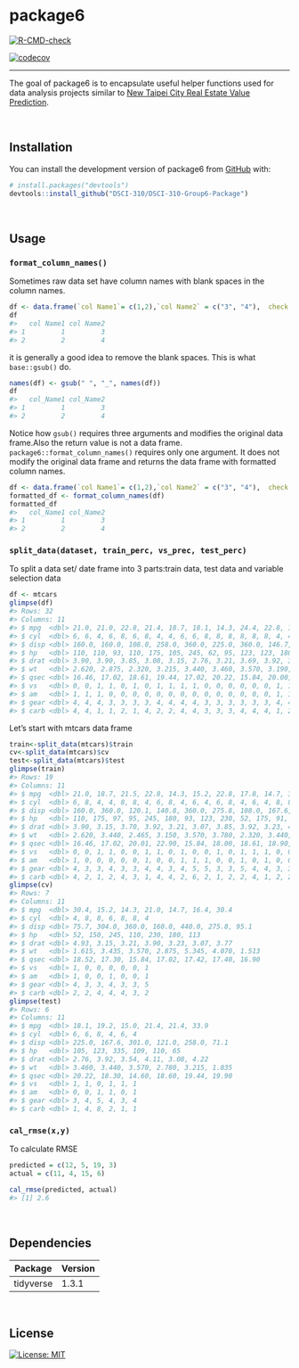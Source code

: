 
<!-- README.md is generated from README.Rmd. Please edit that file -->

# package6

<!-- badges: start -->

[![R-CMD-check](https://github.com/DSCI-310/DSCI-310-Group-6-Package/workflows/R-CMD-check/badge.svg)](https://github.com/DSCI-310/DSCI-310-Group-6-Package/actions)

[![codecov](https://codecov.io/gh/DSCI-310/DSCI-310-Group-6-Package/branch/main/graph/badge.svg?token=QRIHLUGBLT)](https://codecov.io/gh/DSCI-310/DSCI-310-Group-6-Package)
<!-- badges: end -->

------------------------------------------------------------------------

The goal of package6 is to encapsulate useful helper functions used for
data analysis projects similar to [New Taipei City Real Estate Value
Prediction](https://github.com/DSCI-310/DSCI-310-Group-6).

<br/>

## Installation

You can install the development version of package6 from
[GitHub](https://github.com/) with:

``` r
# install.packages("devtools")
devtools::install_github("DSCI-310/DSCI-310-Group6-Package")
```

<br/>

## Usage

### `format_column_names()`

Sometimes raw data set have column names with blank spaces in the column
names.

``` r
df <- data.frame(`col Name1`= c(1,2),`col Name2` = c("3", "4"),  check.names = FALSE)
df
#>   col Name1 col Name2
#> 1         1         3
#> 2         2         4
```

it is generally a good idea to remove the blank spaces. This is what
`base::gsub()` do.

``` r
names(df) <- gsub(" ", "_", names(df))
df
#>   col_Name1 col_Name2
#> 1         1         3
#> 2         2         4
```

Notice how `gsub()` requires three arguments and modifies the original
data frame.Also the return value is not a data frame.
`package6::format_column_names()` requires only one argument. It does
not modify the original data frame and returns the data frame with
formatted column names.

``` r
df <- data.frame(`col Name1`= c(1,2),`col Name2` = c("3", "4"),  check.names = FALSE)
formatted_df <- format_column_names(df)
formatted_df
#>   col_Name1 col_Name2
#> 1         1         3
#> 2         2         4
```

### `split_data(dataset, train_perc, vs_prec, test_perc)`

To split a data set/ date frame into 3 parts:train data, test data and
variable selection data

``` r
df <- mtcars
glimpse(df)
#> Rows: 32
#> Columns: 11
#> $ mpg  <dbl> 21.0, 21.0, 22.8, 21.4, 18.7, 18.1, 14.3, 24.4, 22.8, 19.2, 17.8,…
#> $ cyl  <dbl> 6, 6, 4, 6, 8, 6, 8, 4, 4, 6, 6, 8, 8, 8, 8, 8, 8, 4, 4, 4, 4, 8,…
#> $ disp <dbl> 160.0, 160.0, 108.0, 258.0, 360.0, 225.0, 360.0, 146.7, 140.8, 16…
#> $ hp   <dbl> 110, 110, 93, 110, 175, 105, 245, 62, 95, 123, 123, 180, 180, 180…
#> $ drat <dbl> 3.90, 3.90, 3.85, 3.08, 3.15, 2.76, 3.21, 3.69, 3.92, 3.92, 3.92,…
#> $ wt   <dbl> 2.620, 2.875, 2.320, 3.215, 3.440, 3.460, 3.570, 3.190, 3.150, 3.…
#> $ qsec <dbl> 16.46, 17.02, 18.61, 19.44, 17.02, 20.22, 15.84, 20.00, 22.90, 18…
#> $ vs   <dbl> 0, 0, 1, 1, 0, 1, 0, 1, 1, 1, 1, 0, 0, 0, 0, 0, 0, 1, 1, 1, 1, 0,…
#> $ am   <dbl> 1, 1, 1, 0, 0, 0, 0, 0, 0, 0, 0, 0, 0, 0, 0, 0, 0, 1, 1, 1, 0, 0,…
#> $ gear <dbl> 4, 4, 4, 3, 3, 3, 3, 4, 4, 4, 4, 3, 3, 3, 3, 3, 3, 4, 4, 4, 3, 3,…
#> $ carb <dbl> 4, 4, 1, 1, 2, 1, 4, 2, 2, 4, 4, 3, 3, 3, 4, 4, 4, 1, 2, 1, 1, 2,…
```

Let’s start with mtcars data frame

``` r
train<-split_data(mtcars)$train
cv<-split_data(mtcars)$cv
test<-split_data(mtcars)$test
glimpse(train)
#> Rows: 19
#> Columns: 11
#> $ mpg  <dbl> 21.0, 18.7, 21.5, 22.8, 14.3, 15.2, 22.8, 17.8, 14.7, 30.4, 19.7,…
#> $ cyl  <dbl> 6, 8, 4, 4, 8, 8, 4, 6, 8, 4, 6, 4, 6, 8, 4, 6, 4, 8, 8
#> $ disp <dbl> 160.0, 360.0, 120.1, 140.8, 360.0, 275.8, 108.0, 167.6, 440.0, 75…
#> $ hp   <dbl> 110, 175, 97, 95, 245, 180, 93, 123, 230, 52, 175, 91, 110, 175, …
#> $ drat <dbl> 3.90, 3.15, 3.70, 3.92, 3.21, 3.07, 3.85, 3.92, 3.23, 4.93, 3.62,…
#> $ wt   <dbl> 2.620, 3.440, 2.465, 3.150, 3.570, 3.780, 2.320, 3.440, 5.345, 1.…
#> $ qsec <dbl> 16.46, 17.02, 20.01, 22.90, 15.84, 18.00, 18.61, 18.90, 17.42, 18…
#> $ vs   <dbl> 0, 0, 1, 1, 0, 0, 1, 1, 0, 1, 0, 0, 1, 0, 1, 1, 1, 0, 0
#> $ am   <dbl> 1, 0, 0, 0, 0, 0, 1, 0, 0, 1, 1, 1, 0, 0, 1, 0, 1, 0, 0
#> $ gear <dbl> 4, 3, 3, 4, 3, 3, 4, 4, 3, 4, 5, 5, 3, 3, 5, 4, 4, 3, 3
#> $ carb <dbl> 4, 2, 1, 2, 4, 3, 1, 4, 4, 2, 6, 2, 1, 2, 2, 4, 1, 2, 2
glimpse(cv)
#> Rows: 7
#> Columns: 11
#> $ mpg  <dbl> 30.4, 15.2, 14.3, 21.0, 14.7, 16.4, 30.4
#> $ cyl  <dbl> 4, 8, 8, 6, 8, 8, 4
#> $ disp <dbl> 75.7, 304.0, 360.0, 160.0, 440.0, 275.8, 95.1
#> $ hp   <dbl> 52, 150, 245, 110, 230, 180, 113
#> $ drat <dbl> 4.93, 3.15, 3.21, 3.90, 3.23, 3.07, 3.77
#> $ wt   <dbl> 1.615, 3.435, 3.570, 2.875, 5.345, 4.070, 1.513
#> $ qsec <dbl> 18.52, 17.30, 15.84, 17.02, 17.42, 17.40, 16.90
#> $ vs   <dbl> 1, 0, 0, 0, 0, 0, 1
#> $ am   <dbl> 1, 0, 0, 1, 0, 0, 1
#> $ gear <dbl> 4, 3, 3, 4, 3, 3, 5
#> $ carb <dbl> 2, 2, 4, 4, 4, 3, 2
glimpse(test)
#> Rows: 6
#> Columns: 11
#> $ mpg  <dbl> 18.1, 19.2, 15.0, 21.4, 21.4, 33.9
#> $ cyl  <dbl> 6, 6, 8, 4, 6, 4
#> $ disp <dbl> 225.0, 167.6, 301.0, 121.0, 258.0, 71.1
#> $ hp   <dbl> 105, 123, 335, 109, 110, 65
#> $ drat <dbl> 2.76, 3.92, 3.54, 4.11, 3.08, 4.22
#> $ wt   <dbl> 3.460, 3.440, 3.570, 2.780, 3.215, 1.835
#> $ qsec <dbl> 20.22, 18.30, 14.60, 18.60, 19.44, 19.90
#> $ vs   <dbl> 1, 1, 0, 1, 1, 1
#> $ am   <dbl> 0, 0, 1, 1, 0, 1
#> $ gear <dbl> 3, 4, 5, 4, 3, 4
#> $ carb <dbl> 1, 4, 8, 2, 1, 1
```

### `cal_rmse(x,y)`

To calculate RMSE

``` r
predicted = c(12, 5, 19, 3)
actual = c(11, 4, 15, 6)

cal_rmse(predicted, actual)
#> [1] 2.6
```

<br/>

## Dependencies

| Package   | Version |
|-----------|---------|
| tidyverse | 1.3.1   |

<br/>

## License

[![License:
MIT](https://img.shields.io/badge/License-MIT-yellow.svg)](https://opensource.org/licenses/MIT)
